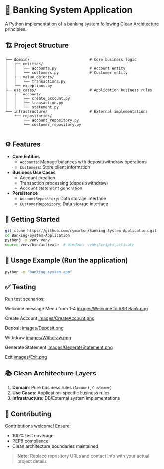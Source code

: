 # 🏦 Banking System Application

A Python implementation of a banking system following Clean Architecture principles.

## 🏗️ Project Structure
```
├── domain/                           # Core business logic
│   ├── entities/
│   │   ├── accounts.py               # Account entity
│   │   └── customers.py              # Customer entity
│   ├── value_objects/
│   │   └── transactions.py
│   └── exceptions.py
├── use_cases/                        # Application business rules
│   ├── account/
│   │   ├── create_account.py
│   │   ├── transaction.py
│   │   └── statement.py
└── infrastructure/                   # External implementations
    └── repositories/
        └── account_repository.py
        └── customer_repository.py
    
```

## ⚙️ Features
- **Core Entities**
  - `Accounts`: Manage balances with deposit/withdraw operations
  - `Customers`: Store client information
- **Business Use Cases**
  - Account creation
  - Transaction processing (deposit/withdraw)
  - Account statement generation
- **Persistence**
  - `AccountRepository`: Data storage interface
  - `CustomerRepository`: Data storage interface

## 🚀 Getting Started
```bash
git clone https://github.com/rymarksr/Banking-System-Application.git
cd Banking-System-Application
python3 -m venv venv
source venv/bin/activate  # Windows: venv\Scripts\activate
```

## 🧪 Usage Example (Run the application)
```bash
python -m "banking_system_app"
```
## ✅ Testing
Run test scenarios:

Welcome message 
Menu from 1-4
[images/Welcome to RSR Bank.png](https://github.com/rymarksr/Banking-System-Application/blob/main/images/Welcome%20to%20RSR%20Bank.png)

Create Account
[images/CreateAccount.png](https://github.com/rymarksr/Banking-System-Application/blob/main/images/CreateAccount.png)

Deposit
[images/Deposit.png](https://github.com/rymarksr/Banking-System-Application/blob/main/images/Deposit.png)

Withdraw
[images/Withdraw.png](https://github.com/rymarksr/Banking-System-Application/blob/main/images/Withdraw.png)

Generate Statement
[images/GenerateStatement.png](https://github.com/rymarksr/Banking-System-Application/blob/main/images/GenerateStatement.png)

Exit
[images/Exit.png](https://github.com/rymarksr/Banking-System-Application/blob/main/images/Exit.png)


## 📚 Clean Architecture Layers
1. **Domain**: Pure business rules (`Account`, `Customer`)
2. **Use Cases**: Application-specific business rules
3. **Infrastructure**: DB/External system implementations

## 🤝 Contributing
Contributions welcome! Ensure:
- 100% test coverage
- PEP8 compliance
- Clean architecture boundaries maintained


> **Note**: Replace repository URLs and contact info with your actual project details
